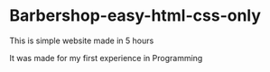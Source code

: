 # Barbershop-easy-html-css-only
This is simple website made in 5 hours

It was made for my first experience in Programming 
